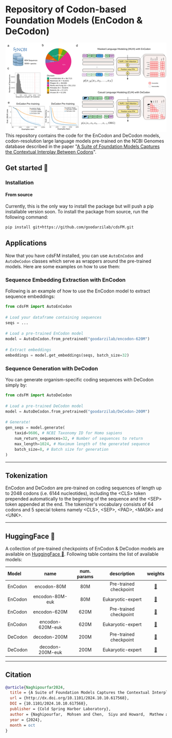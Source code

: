 # Repository of Codon-based Foundation Models (EnCodon & DeCodon)
![cdsFM](./assets/sketch.png)
This repository contains the code for the EnCodon and DeCodon models, codon-resolution large language models pre-trained on the NCBI Genomes database described in the paper "[A Suite of Foundation Models Captures the Contextual Interplay Between Codons](https://www.biorxiv.org/content/10.1101/2024.10.10.617568v1)". 

## Get started 🚀
### Installation
#### From source
Currently, this is the only way to install the package but will push a pip installable version soon. To install the package from source, run the following command:

```bash
pip install git+https://github.com/goodarzilab/cdsFM.git
```

<!-- #### From pip

```bash
pip install cdsFM
``` -->

## Applications
Now that you have cdsFM installed, you can use `AutoEnCodon` and `AutoDeCodon` classes which serve as wrappers around the pre-trained models. Here are some examples on how to use them:

### Sequence Embedding Extraction with EnCodon
Following is an example of how to use the EnCodon model to extract sequence embeddings:

```python
from cdsFM import AutoEnCodon

# Load your dataframe containing sequences
seqs = ...

# Load a pre-trained EnCodon model
model = AutoEnCodon.from_pretrained("goodarzilab/encodon-620M")

# Extract embeddings
embeddings = model.get_embeddings(seqs, batch_size=32)
```

### Sequence Generation with DeCodon
You can generate organism-specific coding sequences with DeCodon simply by:

```python
from cdsFM import AutoDeCodon

# Load a pre-trained DeCodon model
model = AutoDeCodon.from_pretrained("goodarzilab/DeCodon-200M")

# Generate!
gen_seqs = model.generate(
    taxid=9606, # NCBI Taxonomy ID for Homo sapiens
    num_return_sequences=32, # Number of sequences to return
    max_length=1024, # Maximum length of the generated sequence
    batch_size=8, # Batch size for generation
)

```

--- 
## Tokenization

EnCodon and DeCodon are pre-trained on coding sequences of length up to 2048 codons (i.e. 6144 nucleotides), including the
\<CLS> token prepended automatically to the beginning of the sequence and the \<SEP> token appended at the end. The tokenizer's vocabulary consists of 64 codons and 5 special tokens namely \<CLS>, \<SEP>, \<PAD>, \<MASK> and \<UNK>. 

---

## HuggingFace 🤗

A collection of pre-trained checkpoints of EnCodon & DeCodon models are available on [HuggingFace 🤗](https://huggingface.co/goodarzilab). Following table contains the list of available models:

| Model | name | num. params | description | weights |
| :--- | :---: | :---: | :---: | :---: |
| EnCodon | encodon-80M | 80M | Pre-trained checkpoint | [🤗](https://huggingface.co/goodarzilab/EnCodon-80M) |
| EnCodon | encodon-80M-euk | 80M | Eukaryotic-expert | [🤗](https://huggingface.co/goodarzilab/EnCodon-80M-euk) |
| EnCodon | encodon-620M | 620M | Pre-trained checkpoint | [🤗](https://huggingface.co/goodarzilab/EnCodon-620M) |
| EnCodon | encodon-620M-euk | 620M | Eukaryotic-expert | [🤗](https://huggingface.co/goodarzilab/EnCodon-620M-euk) |
| DeCodon | decodon-200M | 200M | Pre-trained checkpoint | [🤗](https://huggingface.co/goodarzilab/DeCodon-200M) |
| DeCodon | decodon-200M-euk | 200M | Eukaryotic-expert | [🤗](https://huggingface.co/goodarzilab/DeCodon-200M-euk) |

---

## Citation

```bibtex
@article{Naghipourfar2024,
  title = {A Suite of Foundation Models Captures the Contextual Interplay Between Codons},
  url = {http://dx.doi.org/10.1101/2024.10.10.617568},
  DOI = {10.1101/2024.10.10.617568},
  publisher = {Cold Spring Harbor Laboratory},
  author = {Naghipourfar,  Mohsen and Chen,  Siyu and Howard,  Mathew and Macdonald,  Christian and Saberi,  Ali and Hagen,  Timo and Mofrad,  Mohammad and Coyote-Maestas,  Willow and Goodarzi,  Hani},
  year = {2024},
  month = oct 
}
```


